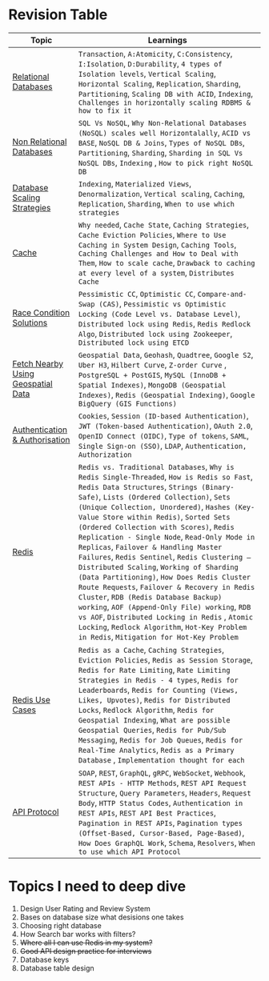 # Revision Table

| Topic | Learnings |
| --- | --- |
| [Relational Databases](https://github.com/karan-shergill/hld101/blob/main/notes/relational_database.md) | `Transaction`, `A:Atomicity`, `C:Consistency`, `I:Isolation`, `D:Durability`, `4 types of Isolation levels`, `Vertical Scaling`, `Horizontal Scaling`, `Replication`, `Sharding`, `Partitioning`, `Scaling DB with ACID`, `Indexing`, `Challenges in horizontally scaling RDBMS & how to fix it` |
| [Non Relational Databases](https://github.com/karan-shergill/hld101/blob/main/notes/non_relational_databases.md) | `SQL Vs NoSQL`, `Why Non-Relational Databases (NoSQL) scales well Horizontalally`, `ACID vs BASE`, `NoSQL DB & Joins`, `Types of NoSQL DBs`, `Partitioning`, `Sharding`, `Sharding in SQL Vs NoSQL DBs`, `Indexing` , `How to pick right NoSQL DB` |
| [Database Scaling Strategies](https://github.com/karan-shergill/hld101/blob/main/notes/database_scaling_strategies.md) | `Indexing`, `Materialized Views`, `Denormalization`, `Vertical scaling`, `Caching`, `Replication`, `Sharding`, `When to use which strategies` |
| [Cache](https://github.com/karan-shergill/hld101/blob/main/notes/cache.md) | `Why needed`, `Cache State`, `Caching Strategies`, `Cache Eviction Policies`, `Where to Use Caching in System Design`, `Caching Tools`, `Caching Challenges and How to Deal with Them`, `How to scale cache`, `Drawback to caching at every level of a system`, `Distributes Cache` |
| [Race Condition Solutions](https://github.com/karan-shergill/hld101/blob/main/notes/race_condition_solutions.md) | `Pessimistic CC`, `Optimistic CC`, `Compare-and-Swap (CAS)`, `Pessimistic vs Optimistic Locking (Code Level vs. Database Level)`, `Distributed lock using Redis`, `Redis Redlock Algo`, `Distributed lock using Zookeeper`, `Distributed lock using ETCD` |
| [Fetch Nearby Using Geospatial Data](https://github.com/karan-shergill/hld101/blob/main/notes/fetch_nearby_using_geospatial_data.md) | `Geospatial Data`, `Geohash`, `Quadtree`, `Google S2`, `Uber H3`, `Hilbert Curve`, `Z-order Curve` , `PostgreSQL + PostGIS`, `MySQL (InnoDB + Spatial Indexes)`, `MongoDB (Geospatial Indexes)`, `Redis (Geospatial Indexing)`, `Google BigQuery (GIS Functions)` |
| [Authentication & Authorisation](https://github.com/karan-shergill/hld101/blob/main/notes/authentication_and_authorisation.md) | `Cookies`, `Session (ID-based Authentication)`, `JWT (Token-based Authentication)`, `OAuth 2.0`, `OpenID Connect (OIDC)`, `Type of tokens`, `SAML`, `Single Sign-on (SSO)`, `LDAP`, `Authentication, Authorization` |
| [Redis](https://github.com/karan-shergill/hld101/blob/main/notes/redis.md) | `Redis vs. Traditional Databases`, `Why is Redis Single-Threaded`, `How is Redis so Fast`, `Redis Data Structures`, `Strings (Binary-Safe)`, `Lists (Ordered Collection)`, `Sets (Unique Collection, Unordered)`, `Hashes (Key-Value Store within Redis)`, `Sorted Sets (Ordered Collection with Scores)`, `Redis Replication - Single Node`, `Read-Only Mode in Replicas`, `Failover & Handling Master Failures`, `Redis Sentinel`, `Redis Clustering – Distributed Scaling`, `Working of Sharding (Data Partitioning)`, `How Does Redis Cluster Route Requests`, `Failover & Recovery in Redis Cluster`, `RDB (Redis Database Backup) working`, `AOF (Append-Only File) working`, `RDB vs AOF`, `Distributed Locking in Redis` , `Atomic Locking`, `Redlock Algorithm`, `Hot-Key Problem in Redis`, `Mitigation for Hot-Key Problem` |
| [Redis Use Cases](https://github.com/karan-shergill/hld101/blob/main/notes/redis_use_cases.md) | `Redis as a Cache`, `Caching Strategies`, `Eviction Policies`, `Redis as Session Storage`, `Redis for Rate Limiting`, `Rate Limiting Strategies in Redis - 4 types`, `Redis for Leaderboards`, `Redis for Counting (Views, Likes, Upvotes)`, `Redis for Distributed Locks`, `Redlock Algorithm`, `Redis for Geospatial Indexing`, `What are possible Geospatial Queries`, `Redis for Pub/Sub Messaging`, `Redis for Job Queues`, `Redis for Real-Time Analytics`, `Redis as a Primary Database` , `Implementation thought for each` |
| [API Protocol](https://github.com/karan-shergill/hld101/blob/main/notes/api_protocols.md) | `SOAP`, `REST`, `GraphQL`, `gRPC`, `WebSocket`, `Webhook`, `REST APIs - HTTP Methods`, `REST API Request Structure`, `Query Parameters`, `Headers`, `Request Body`, `HTTP Status Codes`, `Authentication in REST APIs`, `REST API Best Practices`, `Pagination in REST APIs`, `Pagination types (Offset-Based, Cursor-Based, Page-Based)`, `How Does GraphQL Work`, `Schema`, `Resolvers`, `When to use which API Protocol` |

# Topics I need to deep dive
1. Design User Rating and Review System
3. Bases on database size what desisions one takes
4. Choosing right database
5. How Search bar works with filters?
6. ~~Where all I can use Redis in my system?~~
7. ~~Good API design practice for interviews~~
8. Database keys
9. Database table design
